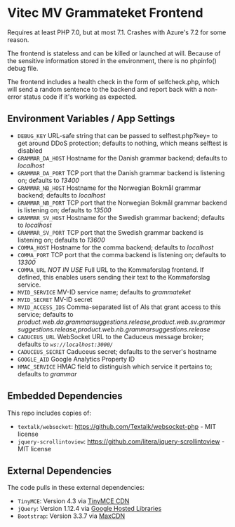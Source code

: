 # Vitec MV Grammateket Frontend
Requires at least PHP 7.0, but at most 7.1. Crashes with Azure's 7.2 for some reason.

The frontend is stateless and can be killed or launched at will. Because of the sensitive information stored in the environment, there is no phpinfo() debug file.

The frontend includes a health check in the form of selfcheck.php, which will send a random sentence to the backend and report back with a non-error status code if it's working as expected.

## Environment Variables / App Settings
* `DEBUG_KEY`	URL-safe string that can be passed to selftest.php?key= to get around DDoS protection; defaults to nothing, which means selftest is disabled
* `GRAMMAR_DA_HOST`	Hostname for the Danish grammar backend; defaults to *localhost*
* `GRAMMAR_DA_PORT`	TCP port that the Danish grammar backend is listening on; defaults to *13400*
* `GRAMMAR_NB_HOST`	Hostname for the Norwegian Bokmål grammar backend; defaults to *localhost*
* `GRAMMAR_NB_PORT`	TCP port that the Norwegian Bokmål grammar backend is listening on; defaults to *13500*
* `GRAMMAR_SV_HOST`	Hostname for the Swedish grammar backend; defaults to *localhost*
* `GRAMMAR_SV_PORT`	TCP port that the Swedish grammar backend is listening on; defaults to *13600*
* `COMMA_HOST`	Hostname for the comma backend; defaults to *localhost*
* `COMMA_PORT`	TCP port that the comma backend is listening on; defaults to *13300*
* `COMMA_URL`	*NOT IN USE* Full URL to the Kommaforslag frontend. If defined, this enables users sending their text to the Kommaforslag service.
* `MVID_SERVICE`	MV-ID service name; defaults to *grammateket*
* `MVID_SECRET`	MV-ID secret
* `MVID_ACCESS_IDS`	Comma-separated list of AIs that grant access to this service; defaults to *product.web.da.grammarsuggestions.release,product.web.sv.grammarsuggestions.release,product.web.nb.grammarsuggestions.release*
* `CADUCEUS_URL`	WebSocket URL to the Caduceus message broker; defaults to *`ws://localhost:3000/`*
* `CADUCEUS_SECRET`	Caduceus secret; defaults to the server's hostname
* `GOOGLE_AID`	Google Analytics Property ID
* `HMAC_SERVICE`	HMAC field to distinguish which service it pertains to; defaults to *grammar*

## Embedded Dependencies
This repo includes copies of:
* `textalk/websocket`: https://github.com/Textalk/websocket-php - MIT license
* `jquery-scrollintoview`: https://github.com/litera/jquery-scrollintoview - MIT license

## External Dependencies
The code pulls in these external dependencies:
* `TinyMCE`: Version 4.3 via [TinyMCE CDN](https://www.tinymce.com/download/)
* `jQuery`: Version 1.12.4 via [Google Hosted Libraries](https://developers.google.com/speed/libraries/)
* `Bootstrap`: Version 3.3.7 via [MaxCDN](http://getbootstrap.com/getting-started/#download-cdn)
